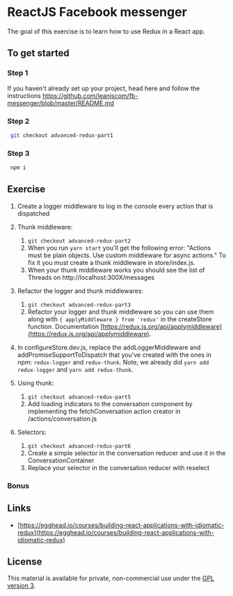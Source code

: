 # ReactJS Facebook messenger

The goal of this exercise is to learn how to use Redux in a React app.

## To get started

### Step 1

If you haven't already set up your project, head here and follow the instructions https://github.com/leanjscom/fb-messenger/blob/master/README.md


### Step 2
```sh
 git checkout advanced-redux-part1
 ```

### Step 3
```sh
 npm i
 ```

## Exercise

1) Create a logger middleware to log in the console every action that is dispatched

2) Thunk middleware:
	1. `git checkout advanced-redux-part2`
	2. When you run `yarn start` you'll get the following error: "Actions must be plain objects. Use custom middleware for async actions." To fix it you must create a thunk middleware in store/index.js.
	3. When your thunk middleware works you should see the list of Threads on http://localhost:300X/messages

3) Refactor the logger and thunk middlewares:
	1. `git checkout advanced-redux-part3`
	2. Refactor your logger and thunk middleware so you can use them along with `{ applyMiddleware } from 'redux'` in the createStore function. Documentation [https://redux.js.org/api/applymiddleware](https://redux.js.org/api/applymiddleware).

4) In configureStore.dev.js, replace the addLoggerMiddleware and addPromiseSupportToDispatch that you've created with the ones in npm: `redux-logger` and `redux-thunk`. Note, we already did `yarn add redux-logger` and `yarn add redux-thunk`.

5) Using thunk:
	1. `git checkout advanced-redux-part5`
	2. Add loading indicators to the conversation component by implementing the fetchConversation action creator in /actions/conversation.js

6) Selectors:
	1. `git checkout advanced-redux-part6`
	2. Create a simple selector in the conversation reducer and use it in the ConversationContainer
	3. Replace your selector in the conversation reducer with reselect

### Bonus

## Links

- [https://egghead.io/courses/building-react-applications-with-idiomatic-redux](https://egghead.io/courses/building-react-applications-with-idiomatic-redux)

## License

This material is available for private, non-commercial use under the [GPL version 3](http://www.gnu.org/licenses/gpl-3.0-standalone.html).
